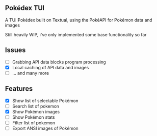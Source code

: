 ## Pokédex TUI
A TUI Pokédex built on Textual, using the PokéAPI for Pokémon data and images 

Still heavily WIP, i've only implemented some base functionality so far

## Issues
- [ ] Grabbing API data blocks program processing
- [X] Local caching of API data and images 
- [ ] ... and many more

## Features 
- [x] Show list of selectable Pokémon
- [ ] Search list of pokemon
- [x] Show Pokémon images 
- [ ] Show Pokémon stats
- [ ] Filter list of pokemon
- [ ] Export ANSI images of Pokémon